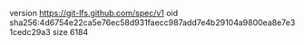version https://git-lfs.github.com/spec/v1
oid sha256:4d6754e22ca5e76ec58d931faecc987add7e4b29104a9800ea8e7e31cedc29a3
size 6184
